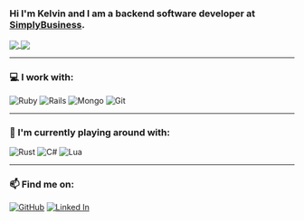 ### Hi I'm Kelvin and I am a backend software developer at [SimplyBusiness](www.simplybusiness.co.uk).

<a href="https://github.com/kks110/">
  <img align="center" src="https://github-readme-stats.vercel.app/api?username=kks110&count_private=true&show_icons=true&line_height=20&include_all_commits=true&theme=github_dark" />
</a>
<a href="https://github.com/kks110/">
  <img align="center" src="https://github-readme-stats.vercel.app/api/top-langs/?username=kks110&langs_count=8&hide=JavaScript&layout=compact&theme=github_dark" />
</a>

-----------------------

### 💻 I work with:

![Ruby](https://img.shields.io/badge/ruby-%23CC342D.svg?&style=for-the-badge&logo=ruby&logoColor=white) ![Rails](https://img.shields.io/badge/rails%20-%23CC0000.svg?&style=for-the-badge&logo=ruby-on-rails&logoColor=white) ![Mongo](https://img.shields.io/badge/MongoDB-%234ea94b.svg?&style=for-the-badge&logo=mongodb&logoColor=white) ![Git](https://img.shields.io/badge/git%20-%23F05033.svg?&style=for-the-badge&logo=git&logoColor=white)

-----------------------

### 🌱 I'm currently playing around with:

 ![Rust](https://img.shields.io/badge/rust-%23000000.svg?&style=for-the-badge&logo=rust&logoColor=white) ![C#](https://img.shields.io/badge/C%23%20-%23239120.svg?&style=for-the-badge&logo=c-sharp&logoColor=white) ![Lua](https://img.shields.io/badge/Lua-blue?logo=lua&style=for-the-badge)

-----------------------

### 📫 Find me on:

[![GitHub](https://img.shields.io/badge/github%20-%23121011.svg?&style=for-the-badge&logo=github&logoColor=white)](https://github.com/kks110) [![Linked In](https://img.shields.io/badge/linkedin%20-%230077B5.svg?&style=for-the-badge&logo=linkedin&logoColor=white)](https://www.linkedin.com/in/kelvin-samuel-0910b92a/)
